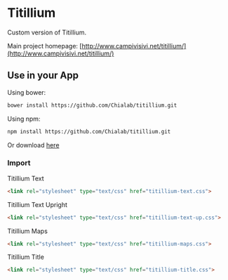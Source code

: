 Titillium
=========

Custom version of Titillium. 

Main project homepage: [http://www.campivisivi.net/titillium/](http://www.campivisivi.net/titillium/)

## Use in your App

Using bower:

```sh
bower install https://github.com/Chialab/titillium.git
```

Using npm:

```sh
npm install https://github.com/Chialab/titillium.git
```

Or download [here](https://github.com/Chialab/titillium/archive/master.zip)

### Import

Titillium Text

```html
<link rel="stylesheet" type="text/css" href="titillium-text.css">
```

Titillium Text Upright

```html
<link rel="stylesheet" type="text/css" href="titillium-text-up.css">
```

Titillium Maps

```html
<link rel="stylesheet" type="text/css" href="titillium-maps.css">
```

Titillium Title

```html
<link rel="stylesheet" type="text/css" href="titillium-title.css">
```